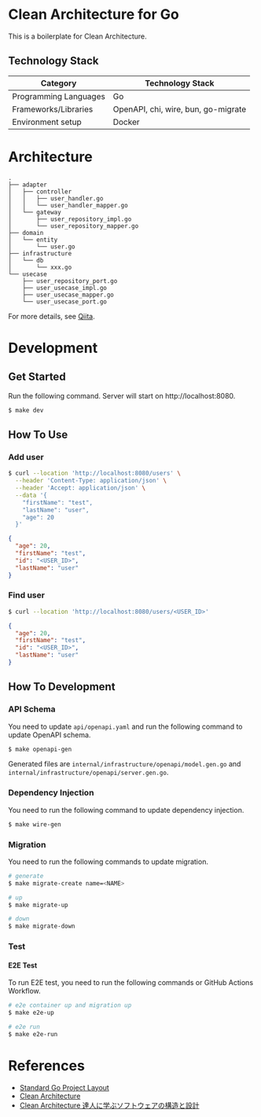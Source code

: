 # Clean Architecture for Go

This is a boilerplate for Clean Architecture.

## Technology Stack

| Category              | Technology Stack                    |
| --------------------- | ----------------------------------- |
| Programming Languages | Go                                  |
| Frameworks/Libraries  | OpenAPI, chi, wire, bun, go-migrate |
| Environment setup     | Docker                              |

# Architecture

```
.
├── adapter
│   ├── controller
│   │   ├── user_handler.go
│   │   └── user_handler_mapper.go
│   └── gateway
│       ├── user_repository_impl.go
│       └── user_repository_mapper.go
├── domain
│   └── entity
│       └── user.go
├── infrastructure
│   └── db
│       └── xxx.go
└── usecase
    ├── user_repository_port.go
    ├── user_usecase_impl.go
    ├── user_usecase_mapper.go
    └── user_usecase_port.go
```

For more details, see [Qiita](https://qiita.com/Jiei-S/items/dbf06194f4858519bc61).

# Development

## Get Started

Run the following command. Server will start on http://localhost:8080.

```bash
$ make dev
```

## How To Use

### Add user

```bash
$ curl --location 'http://localhost:8080/users' \
  --header 'Content-Type: application/json' \
  --header 'Accept: application/json' \
  --data '{
    "firstName": "test",
    "lastName": "user",
    "age": 20
  }'
```

```json
{
  "age": 20,
  "firstName": "test",
  "id": "<USER_ID>",
  "lastName": "user"
}
```

### Find user

```bash
$ curl --location 'http://localhost:8080/users/<USER_ID>'
```

```json
{
  "age": 20,
  "firstName": "test",
  "id": "<USER_ID>",
  "lastName": "user"
}
```

## How To Development

### API Schema

You need to update `api/openapi.yaml` and run the following command to update OpenAPI schema.

```bash
$ make openapi-gen
```

Generated files are `internal/infrastructure/openapi/model.gen.go` and `internal/infrastructure/openapi/server.gen.go`.

### Dependency Injection

You need to run the following command to update dependency injection.

```bash
$ make wire-gen
```

### Migration

You need to run the following commands to update migration.

```bash
# generate
$ make migrate-create name=<NAME>

# up
$ make migrate-up

# down
$ make migrate-down
```

### Test

#### E2E Test

To run E2E test, you need to run the following commands or GitHub Actions Workflow.

```bash
# e2e container up and migration up
$ make e2e-up

# e2e run
$ make e2e-run
```

# References

- [Standard Go Project Layout](https://github.com/golang-standards/project-layout/tree/master)
- [Clean Architecture](https://blog.cleancoder.com/uncle-bob/2012/08/13/the-clean-architecture.html)
- [Clean Architecture 達人に学ぶソフトウェアの構造と設計](https://www.amazon.co.jp/Clean-Architecture-%E9%81%94%E4%BA%BA%E3%81%AB%E5%AD%A6%E3%81%B6%E3%82%BD%E3%83%95%E3%83%88%E3%82%A6%E3%82%A7%E3%82%A2%E3%81%AE%E6%A7%8B%E9%80%A0%E3%81%A8%E8%A8%AD%E8%A8%88-Robert-C-Martin/dp/4048930656)
